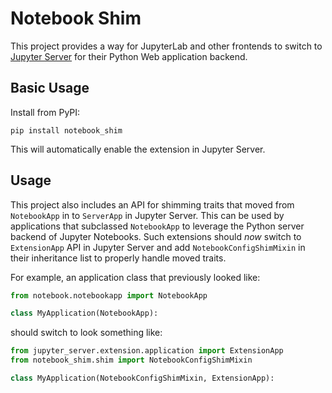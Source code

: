 # Notebook Shim

This project provides a way for JupyterLab and other frontends to switch to [Jupyter Server](https://github.com/jupyter/jupyter_server/) for their Python Web application backend.

## Basic Usage

Install from PyPI:

```
pip install notebook_shim
```

This will automatically enable the extension in Jupyter Server.

## Usage

This project also includes an API for shimming traits that moved from `NotebookApp` in to `ServerApp` in Jupyter Server. This can be used by applications that subclassed `NotebookApp` to leverage the Python server backend of Jupyter Notebooks. Such extensions should *now* switch to `ExtensionApp` API in Jupyter Server and add `NotebookConfigShimMixin` in their inheritance list to properly handle moved traits.

For example, an application class that previously looked like:

```python
from notebook.notebookapp import NotebookApp

class MyApplication(NotebookApp):
```

should switch to look something like:

```python
from jupyter_server.extension.application import ExtensionApp
from notebook_shim.shim import NotebookConfigShimMixin

class MyApplication(NotebookConfigShimMixin, ExtensionApp):
```